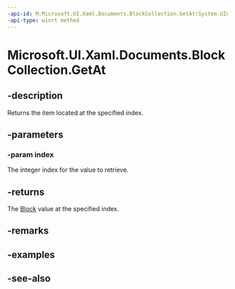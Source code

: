 ```yaml
---
-api-id: M:Microsoft.UI.Xaml.Documents.BlockCollection.GetAt(System.UInt32)
-api-type: winrt method
---
```


<!-- Method syntax
public Windows.UI.Xaml.Documents.Block GetAt(System.UInt32 index)
-->

# Microsoft.UI.Xaml.Documents.BlockCollection.GetAt

## -description
Returns the item located at the specified index.

## -parameters
### -param index
The integer index for the value to retrieve.

## -returns
The [Block](block.md) value at the specified index.

## -remarks

## -examples

## -see-also
